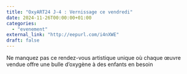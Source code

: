 ```yaml
---
title: "OxyART24 J-4 : Vernissage ce vendredi"
date: 2024-11-26T00:00:00+01:00
categories: 
  - "evenement"
external_link: "http://eepurl.com/i4nXWE"
draft: false
---
```

Ne manquez pas ce rendez-vous artistique unique où chaque œuvre vendue offre une bulle d’oxygène à des enfants en besoin
